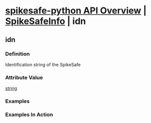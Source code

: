 # [spikesafe-python API Overview](/spikesafe_python_lib_docs/README.md) | [SpikeSafeInfo](/spikesafe_python_lib_docs/SpikeSafeInfo/README.md) | idn

## idn

### Definition
Identification string of the SpikeSafe

### Attribute Value
[string](https://docs.python.org/3/library/string.html)  

### Examples

### Examples In Action
